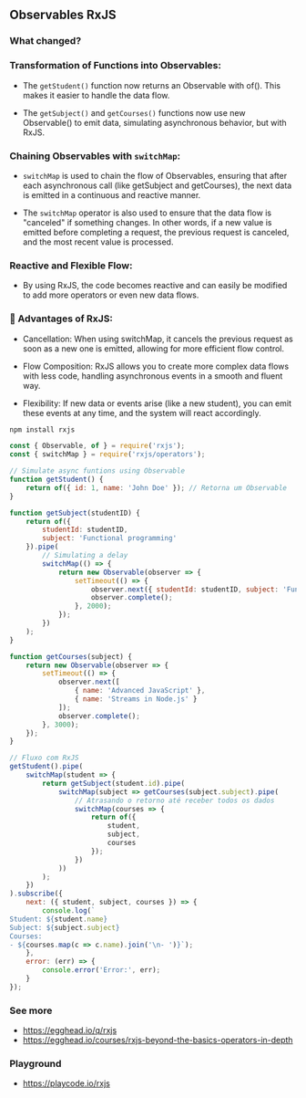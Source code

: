 ## Observables RxJS

### What changed?

### Transformation of Functions into Observables:

- The `getStudent()` function now returns an Observable with of(). This makes it easier to handle the data flow.

- The `getSubject()` and `getCourses()` functions now use new Observable() to emit data, simulating asynchronous behavior, but with RxJS.

### Chaining Observables with `switchMap`:

- `switchMap` is used to chain the flow of Observables, ensuring that after each asynchronous call (like getSubject and getCourses), the next data is emitted in a continuous and reactive manner.

- The `switchMap` operator is also used to ensure that the data flow is "canceled" if something changes. In other words, if a new value is emitted before completing a request, the previous request is canceled, and the most recent value is processed.

### Reactive and Flexible Flow:

- By using RxJS, the code becomes reactive and can easily be modified to add more operators or even new data flows.

### 🚀 Advantages of RxJS:
- Cancellation: When using switchMap, it cancels the previous request as soon as a new one is emitted, allowing for more efficient flow control.

- Flow Composition: RxJS allows you to create more complex data flows with less code, handling asynchronous events in a smooth and fluent way.

- Flexibility: If new data or events arise (like a new student), you can emit these events at any time, and the system will react accordingly.

```bash
npm install rxjs
```

```javascript
const { Observable, of } = require('rxjs');
const { switchMap } = require('rxjs/operators');

// Simulate async funtions using Observable
function getStudent() {
    return of({ id: 1, name: 'John Doe' }); // Retorna um Observable
}

function getSubject(studentID) {
    return of({
        studentId: studentID,
        subject: 'Functional programming'
    }).pipe(
        // Simulating a delay
        switchMap(() => {
            return new Observable(observer => {
                setTimeout(() => {
                    observer.next({ studentId: studentID, subject: 'Functional programming' });
                    observer.complete();
                }, 2000);
            });
        })
    );
}

function getCourses(subject) {
    return new Observable(observer => {
        setTimeout(() => {
            observer.next([
                { name: 'Advanced JavaScript' },
                { name: 'Streams in Node.js' }
            ]);
            observer.complete();
        }, 3000);
    });
}

// Fluxo com RxJS
getStudent().pipe(
    switchMap(student => {
        return getSubject(student.id).pipe(
            switchMap(subject => getCourses(subject.subject).pipe(
                // Atrasando o retorno até receber todos os dados
                switchMap(courses => {
                    return of({
                        student,
                        subject,
                        courses
                    });
                })
            ))
        );
    })
).subscribe({
    next: ({ student, subject, courses }) => {
        console.log(`
Student: ${student.name}
Subject: ${subject.subject}
Courses:
- ${courses.map(c => c.name).join('\n- ')}`);
    },
    error: (err) => {
        console.error('Error:', err);
    }
});

```


### See more
- https://egghead.io/q/rxjs
- https://egghead.io/courses/rxjs-beyond-the-basics-operators-in-depth

### Playground
- https://playcode.io/rxjs